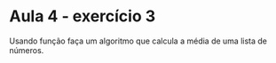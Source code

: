# Aula 4 - exercício 3

Usando função faça um algoritmo que calcula a média de uma lista de números.

```go

```
